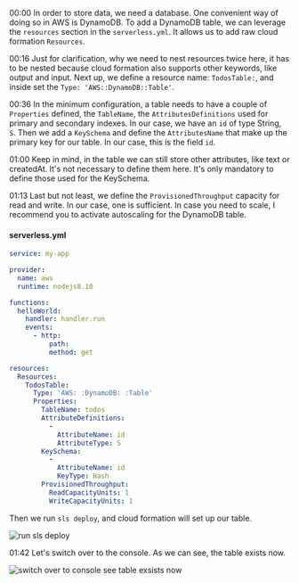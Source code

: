 00:00 In order to store data, we need a database. One convenient way of doing so in AWS is DynamoDB. To add a DynamoDB table, we can leverage the `resources` section in the `serverless.yml`. It allows us to add raw cloud formation `Resources`.

00:16 Just for clarification, why we need to nest resources twice here, it has to be nested because cloud formation also supports other keywords, like output and input. Next up, we define a resource name: `TodosTable:`, and inside set the `Type: 'AWS::DynamoDB::Table'`.

00:36 In the minimum configuration, a table needs to have a couple of `Properties` defined, the `TableName`, the `AttributesDefinitions` used for primary and secondary indexes. In our case, we have an `id` of type String, `S`. Then we add a `KeySchema` and define the `AttributesName` that make up the primary key for our table. In our case, this is the field `id`.

01:00 Keep in mind, in the table we can still store other attributes, like text or createdAt. It's not necessary to define them here. It's only mandatory to define those used for the KeySchema.

01:13 Last but not least, we define the `ProvisionedThroughput` capacity for read and write. In our case, one is sufficient. In case you need to scale, I recommend you to activate autoscaling for the DynamoDB table. 

#### serverless.yml
```yml
service: my-app

provider:
  name: aws
  runtime: nodejs8.10

functions:
  helloWorld:
    handler: handler.run
    events: 
      - http: 
          path:
          method: get

resources:
  Resources:
    TodosTable:
      Type: 'AWS: :DynamoDB: :Table'
      Properties:
        TableName: todos
        AttributeDefinitions:
          -
            AttributeName: id
            AttributeType: S
        KeySchema:
          -
            AttributeName: id
            KeyType: Hash
        ProvisionedThroughput: 
          ReadCapacityUnits: 1
          WriteCapacityUnits: 1
```

Then we run `sls deploy`, and cloud formation will set up our table.

![run sls deploy](https://d2eip9sf3oo6c2.cloudfront.net/asciicasts/Develop%20a%20Serverless%20Backend%20using%20Node.js%20on%20AWS%20Lambda/original_node-js-deploy-a-dynamodb-table-to-aws-using-the-serverless-framework/node-js-deploy-a-dynamodb-table-to-aws-using-the-serverless-framework-run-sls-deploy.png)

01:42 Let's switch over to the console. As we can see, the table exists now.

![switch over to console see table exsists now](https://d2eip9sf3oo6c2.cloudfront.net/asciicasts/Develop%20a%20Serverless%20Backend%20using%20Node.js%20on%20AWS%20Lambda/original_node-js-deploy-a-dynamodb-table-to-aws-using-the-serverless-framework/node-js-deploy-a-dynamodb-table-to-aws-using-the-serverless-framework-switch-to-console-see-table-exsists.png)
